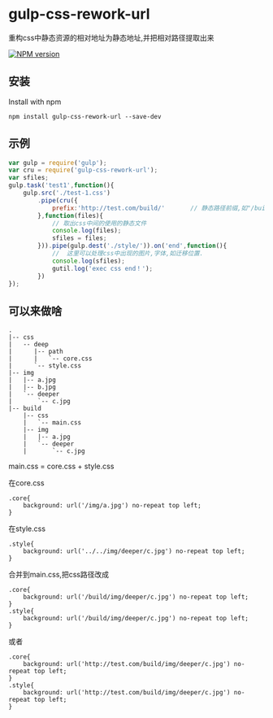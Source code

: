 # gulp-css-rework-url
重构css中静态资源的相对地址为静态地址,并把相对路径提取出来

[![NPM version][npm-image]][npm-url]

## 安装

Install with npm

```
npm install gulp-css-rework-url --save-dev
```

## 示例

```javascript
var gulp = require('gulp');
var cru = require('gulp-css-rework-url');
var sfiles;
gulp.task('test1',function(){
    gulp.src('./test-1.css')
        .pipe(cru({
            prefix:'http://test.com/build/'       // 静态路径前缀,如"/build/","http://test.com"
        },function(files){
            // 取出css中间的使用的静态文件
            console.log(files);
            sfiles = files;
        })).pipe(gulp.dest('./style/')).on('end',function(){
            //  这里可以处理css中出现的图片,字体,如迁移位置.
            console.log(sfiles);
            gutil.log('exec css end！');
        })
});
```

## 可以来做啥

```
.
|-- css
|   -- deep
|      |-- path
|      |   `-- core.css
|      `-- style.css
|-- img
|   |-- a.jpg
|   |-- b.jpg
|   `-- deeper
|       `-- c.jpg
|-- build
    |-- css
    |   `-- main.css
    |-- img
    |   |-- a.jpg
    |   `-- deeper
    |       `-- c.jpg
```
main.css = core.css + style.css

在core.css
```
.core{
    background: url('/img/a.jpg') no-repeat top left;
}
```
在style.css
```
.style{
    background: url('../../img/deeper/c.jpg') no-repeat top left;
}
```
合并到main.css,把css路径改成
```
.core{
    background: url('/build/img/deeper/c.jpg') no-repeat top left;
}
.style{
    background: url('/build/img/deeper/c.jpg') no-repeat top left;
}
```
或者
```
.core{
    background: url('http://test.com/build/img/deeper/c.jpg') no-repeat top left;
}
.style{
    background: url('http://test.com/build/img/deeper/c.jpg') no-repeat top left;
}
```

[npm-url]: https://npmjs.org/package/gulp-css-rework-url
[npm-image]: http://img.shields.io/npm/v/gulp-css-rework-url.svg
